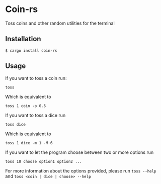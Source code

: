 # Coin-rs

Toss coins and other random utilities for the terminal

## Installation

```console
$ cargo install coin-rs
```

## Usage

If you want to toss a coin run:
```
toss
```

Which is equivalent to
```
toss 1 coin -p 0.5
```

If you want to toss a dice run
```
toss dice
```

Which is equivalent to
```
toss 1 dice -m 1 -M 6
```

If you want to let the program choose between two or more options run
```
toss 10 choose option1 option2 ...
```

For more information about the options provided, please run `toss --help` and `toss <coin | dice | choose> --help`
